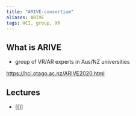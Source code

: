 ```yaml
---
title: "ARIVE-consortium"
aliases: ARIVE
tags: HCI, group, XR
---
```


## What is ARIVE
- group of VR/AR experts in Aus/NZ universities

https://hci.otago.ac.nz/ARIVE2020.html

## Lectures
- [[]]